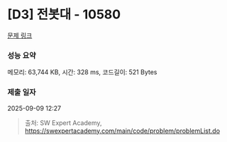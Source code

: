# [D3] 전봇대 - 10580 

[문제 링크](https://swexpertacademy.com/main/code/problem/problemDetail.do?contestProbId=AXO8QBw6Qu4DFAXS) 

### 성능 요약

메모리: 63,744 KB, 시간: 328 ms, 코드길이: 521 Bytes

### 제출 일자

2025-09-09 12:27



> 출처: SW Expert Academy, https://swexpertacademy.com/main/code/problem/problemList.do